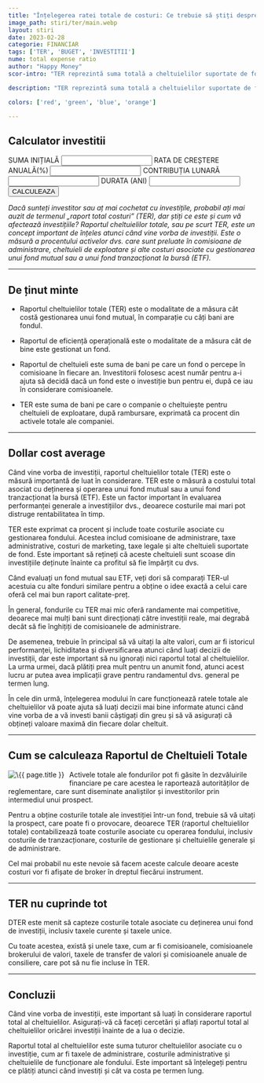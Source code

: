 ```yaml
---
title: "Înțelegerea ratei totale de costuri: Ce trebuie să știți despre taxele de investiție" 
image_path: stiri/ter/main.webp
layout: stiri
date: 2023-02-28
categorie: FINANCIAR
tags: ['TER', 'BUGET', 'INVESTITII']
nume: total expense ratio
author: "Happy Money"
scor-intro: "TER reprezintă suma totală a cheltuielilor suportate de fond, inclusiv taxele de administrare, costurile administrative și alte cheltuieli de exploatare."

description: "TER reprezintă suma totală a cheltuielilor suportate de fond, inclusiv taxele de administrare, costurile administrative și alte cheltuieli de exploatare."

colors: ['red', 'green', 'blue', 'orange']

---
```


<div class="rowinv">
<div class="formDiv panel">
<h2>Calculator investitii</h2>
<form class="forminv">
  <label for="startingBal">SUMA INIȚIALĂ</label>
  <input type="number" class="form-control" id="startingBal"/>
  <label for="expectedReturn"> RATA DE CREȘTERE ANUALĂ(%)</label>
  <input type="number" class="form-control" id="expectedReturn"/>
  <label for="monthlyDep">CONTRIBUȚIA LUNARĂ</label>
  <input type="number" class="form-control" id="monthlyDep"/>
  <label for="duration">DURATA (ANI)</label>
  <input type="number" class="form-control" id="duration"/>
	<div class="row">
	<div class="col-12 col-lg-6" style="display: flex; align-content: center; flex-wrap: wrap;">
  <button type="submit" class="btn btn-primary" id="submitinv">CALCULEAZA</button>
	</div>
	<div class="col-12 col-lg-6">
		<label id="finalValue"></label>
	</div>
	</div>
</form>
</div>
</div>


_Dacă sunteți investitor sau aț mai cochetat cu investițile, probabil ați mai auzit de termenul „raport total costuri” (TER), dar știți ce este și cum vă afectează investițiile? Raportul cheltuielilor totale, sau pe scurt TER, este un concept important de înțeles atunci când vine vorba de investiții. Este o măsură a procentului activelor dvs. care sunt preluate în comisioane de administrare, cheltuieli de exploatare și alte costuri asociate cu gestionarea unui fond mutual sau a unui fond tranzacționat la bursă (ETF)._

---

## De ținut minte

- Raportul cheltuielilor totale (TER) este o modalitate de a măsura cât costă gestionarea unui fond mutual, în comparație cu câți bani are fondul.

- Raportul de eficiență operațională este o modalitate de a măsura cât de bine este gestionat un fond.

- Raportul de cheltuieli este suma de bani pe care un fond o percepe în comisioane în fiecare an. Investitorii folosesc acest număr pentru a-i ajuta să decidă dacă un fond este o investiție bun pentru ei, după ce iau în considerare comisioanele.

- TER este suma de bani pe care o companie o cheltuiește pentru cheltuieli de exploatare, după rambursare, exprimată ca procent din activele totale ale companiei.

---

## Dollar cost average

<span class="drop-caps">C</span>ând vine vorba de investiții, raportul cheltuielilor totale (TER) este o măsură importantă de luat în considerare. TER este o măsură a costului total asociat cu deținerea și operarea unui fond mutual sau a unui fond tranzacționat la bursă (ETF). Este un factor important în evaluarea performanței generale a investițiilor dvs., deoarece costurile mai mari pot distruge rentabilitatea în timp.

TER este exprimat ca procent și include toate costurile asociate cu gestionarea fondului. Acestea includ comisioane de administrare, taxe administrative, costuri de marketing, taxe legale și alte cheltuieli suportate de fond. Este important să rețineți că aceste cheltuieli sunt scoase din investițiile deținute înainte ca profitul să fie împărțit cu dvs.

Când evaluați un fond mutual sau ETF, veți dori să comparați TER-ul acestuia cu alte fonduri similare pentru a obține o idee exactă a celui care oferă cel mai bun raport calitate-preț. 

În general, fondurile cu TER mai mic oferă randamente mai competitive, deoarece mai mulți bani sunt direcționați către investiții reale, mai degrabă decât să fie înghițiți de comisioanele de administrare.

De asemenea, trebuie în principal să vă uitați la alte valori, cum ar fi istoricul performanței, lichiditatea și diversificarea atunci când luați decizii de investiții, dar este important să nu ignorați nici raportul total al cheltuielilor. La urma urmei, dacă plătiți prea mult pentru un anumit fond, atunci acest lucru ar putea avea implicații grave pentru randamentul dvs. general pe termen lung.

În cele din urmă, înțelegerea modului în care funcționează ratele totale ale cheltuielilor vă poate ajuta să luați decizii mai bine informate atunci când vine vorba de a vă investi banii câștigați din greu și să vă asigurați că obțineți valoare maximă din fiecare dolar cheltuit.

---
## Cum se calculeaza Raportul de Cheltuieli Totale


<img src="{{ site.url }}/assets/images/stiri/ter/calcul.webp"
     alt="\{{ page.title }}"
     style="float: left; margin-right: 10px; margin-bottom: 10px;" />


Activele totale ale fondurilor pot fi găsite în dezvăluirile financiare pe care acestea le raportează autorităților de reglementare, care sunt diseminate analiștilor și investitorilor prin intermediul unui prospect.

Pentru a obține costurile totale ale investiției într-un fond, trebuie să vă uitați la prospect, care poate fi o provocare, deoarece TER (raportul cheltuielilor totale) contabilizează toate costurile asociate cu operarea fondului, inclusiv costurile de tranzacționare, costurile de gestionare și cheltuielile generale și de administrare.

Cel mai probabil nu este nevoie să facem aceste calcule deoare aceste costuri vor fi afișate de broker în dreptul fiecărui instrument.

---
## TER nu cuprinde tot

<span class="drop-caps">D</span>TER este menit să capteze costurile totale asociate cu deținerea unui fond de investiții, inclusiv taxele curente și taxele unice. 

Cu toate acestea,  există și unele taxe, cum ar fi comisioanele, comisioanele brokerului de valori, taxele de transfer de valori și comisioanele anuale de consiliere, care pot să nu fie incluse în TER.


---
## Concluzii

<span class="drop-caps">C</span>ând vine vorba de investiții, este important să luați în considerare raportul total al cheltuielilor. Asigurați-vă că faceți cercetări și aflați raportul total al cheltuielilor oricărei investiții înainte de a lua o decizie.

Raportul total al cheltuielilor este suma tuturor cheltuielilor asociate cu o investiție, cum ar fi taxele de administrare, costurile administrative și cheltuielile de funcționare ale fondului. Este important să înțelegeți pentru ce plătiți atunci când investiți și cât va costa pe termen lung.